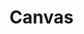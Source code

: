 # Canvas

<canvas width="800" height="800"></canvas>
<script>
  const canvas = this.parentElement.querySelector('canvas')
  const ctx = canvas.getContext('2d')

  const points = []
  for (var i = 0; i < 15000; i++) {
    points.push([Math.random() * 800, Math.random() * 800])
  }

  const draw = () => {
    canvas.width = 800

    for (const point of points) {
      point[0] += 2 * Math.random() - 1
      point[1] += 2 * Math.random() - 1
    }
    for (const point of points)
      ctx.fillRect(point[0], point[1], 2, 2)
    requestAnimationFrame(draw)
  }

  requestAnimationFrame(draw)
</script>
